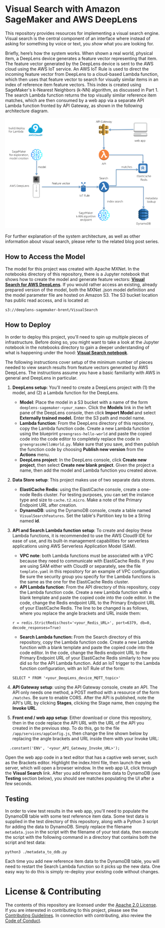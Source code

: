 # Visual Search with Amazon SageMaker and AWS DeepLens

This repository provides resources for implementing a visual search engine. Visual search is the central component of an interface where instead of asking for something by voice or text, you *show* what you are looking for.  

Briefly, here’s how the system works. When shown a real world, physical item, a DeepLens device generates a feature vector representing that item. The feature vector generated by the DeepLens device is sent to the AWS cloud using the AWS IoT service. An AWS IoT Rule is used to direct the incoming feature vector from DeepLens to a cloud-based Lambda function, which then uses that feature vector to search for visually similar items in an index of reference item feature vectors. This index is created using SageMaker's k-Nearest Neighbors (k-NN) algorithm, as discussed in Part 1. The search Lambda function returns the top visually similar reference item matches, which are then consumed by a web app via a separate API Lambda function fronted by API Gateway, as shown in the following architecture diagram.  

![Overview](./images/diagram-large.png)

For further explanation of the system architecture, as well as other information about visual search, please refer to the related blog post series.

## How to Access the Model

The model for this project was created with Apache MXNet.  In the notebooks directory of this repository, there is a Jupyter notebook that shows how to create the model and generate feature vectors:  [**Visual Search for AWS DeepLens**](./notebooks/visual-search-feature-generation.ipynb).  If you would rather access an existing, already prepared version of the model, both the MXNet .json model definition and the model parameter file are hosted on Amazon S3.  The S3 bucket location has public read access, and is located at:

```
s3://deeplens-sagemaker-brent/VisualSearch
```

## How to Deploy

In order to deploy this project, you'll need to spin up multiple pieces of infrastructure.  Before doing so, you might want to take a look at the Jupyter notebook in the notebooks directory to gain a deeper understanding of what is happening under the hood:  [**Visual Search notebook**](./notebooks/visual-search-feature-generation.ipynb).

The following instructions cover setup of the minimum number of pieces needed to view search results from feature vectors generated by AWS DeepLens.  The instructions assume you have a basic familiarity with AWS in general and DeepLens in particular.  

1. **DeepLens setup**:  You'll need to create a DeepLens project with (1) the model, and (2) a Lambda function for the DeepLens.
     - **Model**:  Place the model in a S3 bucket with a name of the form ```deeplens-sagemaker-<your_name>```.  Click the **Models** link in the left pane of the DeepLens console, then click **Import Model** and select **Externally trained model.**  Enter the S3 path and model name.
     - **Lambda function**:  From the DeepLens directory of this repository, copy the Lambda function code.  Create a new Lambda function using the blueprint ```greengrass-hello-world``` and paste the copied code into the code editor to completely replace the code in ```greengrassHelloWorld.py```.  Make sure that you save, and then publish the function code by choosing **Publish new version** from the **Actions** menu. 
     - **DeepLens project**:  In the DeepLens console, click **Create new project**, then select **Create new blank project**.  Given the project a name, then add the model and Lambda function you created above.  
     
2.  **Data Store setup**:  This project makes use of two separate data stores.
      - **ElastiCache Redis**:  using the ElastiCache console, create a one-node Redis cluster.  For testing purposes, you can set the instance type and size to ```cache.t2.micro```.  Make a note of the Primary Endpoint URL after creation.  
      - **DynamoDB**:  using the DynamoDB console, create a table named ```VisualSearchFeatures```.  Set the table's Partition key to be a String named **id**.  
     
3.  **API and Search Lambda function setup**:  To create and deploy these Lambda functions, it is recommended to use the AWS Cloud9 IDE for ease of use, and its built-in management capabilities for serverless applications using AWS Serverless Application Model (SAM).
      - **VPC note**:  both Lambda functions must be associated with a VPC because they need to communicate with ElastiCache Redis.  If you are using SAM either with Cloud9 or separately, see the file ```template.yaml``` in this repository for an example of VPC configuration.  Be sure the security group you specify for the Lambda functions is the same as the one for the ElastiCache Redis cluster.  
      - **API Lambda function**:  From the API directory of this repository, copy the Lambda function code.  Create a new Lambda function with a blank template and paste the copied code into the code editor. In the code, change the Redis endpoint URL to the Primary Endpoint URL of your ElastiCache Redis.  The line to be changed is as follows, where you replace the angle brackets and URL inside them:
      ```
      r = redis.StrictRedis(host='<your_Redis_URL>', port=6379, db=0, decode_responses=True)
      ```
      - **Search Lambda function:**  From the Search directory of this repository, copy the Lambda function code.  Create a new Lambda function with a blank template and paste the copied code into the code editor. In the code, change the Redis endpoint URL to the Primary Endpoint URL of your ElastiCache Redis similarly to how you did so for the API Lambda function.  Add an IoT trigger to the Lambda function configuration, with an IoT Rule of the form:
      ```
      SELECT * FROM '<your_DeepLens_device_MQTT_topic>'
      ```
      
4.  **API Gateway setup**:  using the API Gateway console, create an API.  The API only needs one method, a POST method with a resource of the form ```/matches```.  Be sure to enable CORS.  After the API is published, note the API's URL by clicking **Stages**, clicking the Stage name, then copying the **Invoke URL**.

5.  **Front end / web app setup**:  Either download or clone this repository, then in the code replace the API URL with the URL of the API you created in the previous step.  To do this, go to the file ```/app/services/appConfig.js```, then change the line shown below by replacing the angle brackets and URL inside them with your Invoke URL:
```
  .constant('ENV', '<your_API_Gateway_Invoke_URL>');
```
Open the web app code in a text editor that has a captive web server, such as the Brackets editor.  Highlight the index.html file, then launch the web server, which will open a browser window.  In the web app UI, click through the **Visual Search** link. After you add reference item data to DynamoDB (see **Testing** section below), you should see matches populating the UI after a few seconds.


## Testing

In order to view test results in the web app, you'll need to populate the DynamoDB table with some test reference item data.  Some test data is supplied in the test directory of this repository, along with a Python 3 script for adding the data to DynamoDB.  Simply replace the filename ```metadata.json``` in the script with the filename of your test data, then execute the script with the following command in a directory that contains both the script and test data:

```
python3 ./metadata_to_ddb.py
```

Each time you add new reference item data to the DynamoDB table, you will need to restart the Search Lambda function so it picks up the new data.  One easy way to do this is simply re-deploy your existing code without changes.  



# License & Contributing

The contents of this repository are licensed under the [Apache 2.0 License](./LICENSE). 
If you are interested in contributing to this project, please see the [Contributing Guidelines](./contributing/CONTRIBUTING.md).  In connection with contributing, also review the [Code of Conduct](./contributing/CODE_OF_CONDUCT.md).

